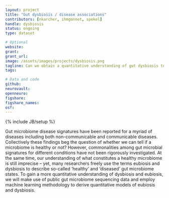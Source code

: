 ```yaml
---
layout: project
title: "Gut dysbiosis / disease associations"
contributors: [nkarcher, ihmgonnet, spekel]
handle: dysbiosis
status: ongoing
type: dataset

# Optional
website:
grant:
grant_url:
image: /assets/images/projects/dysbiosis.png
tagline: Can we obtain a quantitative understanding of gut dysbiosis to rationalise microbiome modulation? 
tags: 

# Data and code
github: 
neurovault:
openneuro:
figshare:
figshare_names:
osf:
---
```

{% include JB/setup %}

Gut microbiome disease signatures have been reported for a myriad of diseases including both non-communicable and communicable diseases. Collectively these findings beg the question of whether we can tell if a microbiome is healthy or not? However, commonalities among gut microbial signatures for different conditions have not been rigorously investigated. At the same time, our understanding of what constitutes a healthy microbiome is still imprecise – yet, many researchers freely use the terms eubiosis and dysbiosis to describe so-called ‘healthy’ and ‘diseased’ gut microbiome states. To gain a more quantitative understanding of dysbiosis and eubiosis, we will make use of public gut microbiome sequencing data and employ machine learning methodology to derive quantitative models of eubiosis and dysbiosis.
